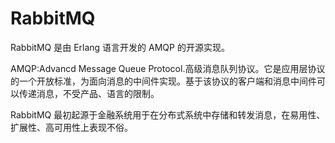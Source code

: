 # RabbitMQ

RabbitMQ 是由 Erlang 语言开发的 AMQP 的开源实现。

AMQP:Advancd Message Queue Protocol.高级消息队列协议。它是应用层协议的一个开放标准，为面向消息的中间件实现。基于该协议的客户端和消息中间件可以传递消息，不受产品、语言的限制。

RabbitMQ 最初起源于金融系统用于在分布式系统中存储和转发消息，在易用性、扩展性、高可用性上表现不俗。